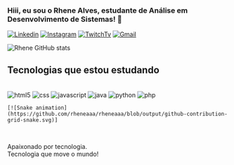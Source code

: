 
### Hiii, eu sou o Rhene Alves, estudante de Análise em Desenvolvimento de Sistemas! 👋

[![Linkedin](https://img.shields.io/badge/LinkedIn-0077B5?style=for-the-badge&logo=linkedin&logoColor=white)](https://www.linkedin.com/in/rhene-alves-07543a1a3/)
[![Instagram](https://img.shields.io/badge/Instagram-E4405F?style=for-the-badge&logo=instagram&logoColor=white)](https://www.instagram.com/rheneaa/)
[![TwitchTv](https://img.shields.io/badge/Twitch-9146FF?style=for-the-badge&logo=twitch&logoColor=white)](https://www.twitch.tv/rheneaa)
[![Gmail](https://img.shields.io/badge/Gmail-D14836?style=for-the-badge&logo=gmail&logoColor=white)](mailto:rheneaa@gmail.com)

![Rhene GitHub stats](https://github-readme-stats.vercel.app/api?username=rheneaaa&show_icons=true&theme=dracula)

## Tecnologias que estou estudando

<div style="display: inline_block"><br>
    <img align="center" alt="html5" src="https://img.shields.io/badge/HTML5-E34F26?style=for-the-badge&logo=html5&logoColor=white">
    <img align="center" alt="css" src="https://img.shields.io/badge/CSS3-1572B6?style=for-the-badge&logo=css3&logoColor=white">
    <img align="center" alt="javascript" src="https://img.shields.io/badge/JavaScript-F7DF1E?style=for-the-badge&logo=javascript&logoColor=black">
    <img align="center" alt="java" src="https://img.shields.io/badge/Java-ED8B00?style=for-the-badge&logo=java&logoColor=white">
    <img align="center" alt="python" src="https://img.shields.io/badge/Python-14354C?style=for-the-badge&logo=python&logoColor=white">
    <img align="center" alt="php" src="https://img.shields.io/badge/PHP-777BB4?style=for-the-badge&logo=php&logoColor=white">
    
    [![Snake animation](https://github.com/rheneaaa/rheneaaa/blob/output/github-contribution-grid-snake.svg)]
</div><br>

Apaixonado por tecnologia.<br>
Tecnologia que move o mundo!
